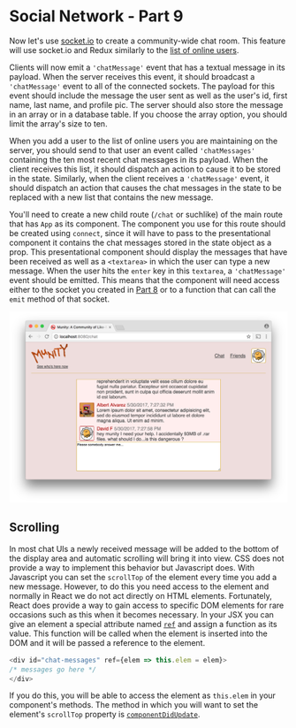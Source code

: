 # Social Network - Part 9

Now let's use [socket.io](../socket.io) to create a community-wide chat room. This feature will use socket.io and Redux similarly to the [list of online users](../social_network8).

Clients will now emit a `'chatMessage'` event that has a textual message in its payload. When the server receives this event, it should broadcast a `'chatMessage'` event to all of the connected sockets. The payload for this event should include the message the user sent as well as the user's id, first name, last name, and profile pic. The server should also store the message in an array or in a database table. If you choose the array option, you should limit the array's size to ten.

When you add a user to the list of online users you are maintaining on the server, you should send to that user an event called `'chatMessages'` containing the ten most recent chat messages in its payload. When the client receives this list, it should dispatch an action to cause it to be stored in the state. Similarly, when the client receives a `'chatMessage'` event, it should dispatch an action that causes the chat messages in the state to be replaced with a new list that contains the new message.

You'll need to create a new child route (`/chat` or suchlike) of the main route that has `App` as its component. The component you use for this route should be created using `connect`, since it will have to pass to the presentational component it contains the chat messages stored in the state object as a prop. This presentational component should display the messages that have been received as well as a `<textarea>` in which the user can type a new message. When the user hits the `enter` key in this `textarea`, a `'chatMessage'` event should be emitted. This means that the component will need access either to the socket you created in [Part 8](../social_network8) or to a function that can call the `emit` method of that socket.

![Munity Chat](chat.png)

## Scrolling

In most chat UIs a newly received message will be added to the bottom of the display area and automatic scrolling will bring it into view. CSS does not provide a way to implement this behavior but Javascript does. With Javascript you can set the `scrollTop` of the element every time you add a new message. However, to do this you need access to the element and normally in React we do not act directly on HTML elements. Fortunately, React does provide a way to gain access to specific DOM elements for rare occasions such as this when it becomes necessary. In your JSX you can give an element a special attribute named [`ref`](https://facebook.github.io/react/docs/refs-and-the-dom.html) and assign a function as its value. This function will be called when the element is inserted into the DOM and it will be passed a reference to the element.

```js
<div id="chat-messages" ref={elem => this.elem = elem}>
/* messages go here */
</div>
```

If you do this, you will be able to access the element as `this.elem` in your component's methods. The method in which you will want to set the element's `scrollTop` property is [`componentDidUpdate`](https://facebook.github.io/react/docs/react-component.html#componentdidupdate).
